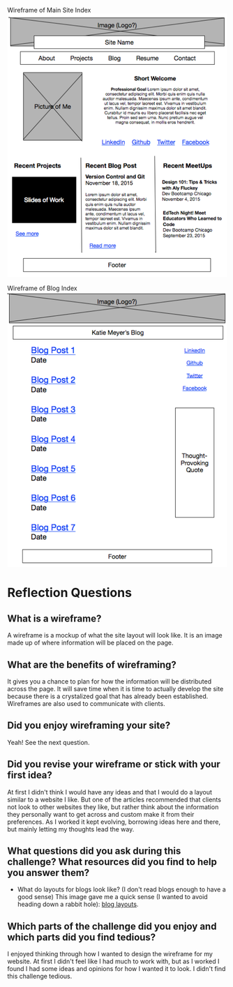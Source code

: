 Wireframe of Main Site Index
![wireframe site index](imgs/wireframe-index.png)

Wireframe of Blog Index
![wireframe blog index](imgs/wireframe-blog-index.png)

# Reflection Questions

## What is a wireframe?
A wireframe is a mockup of what the site layout will look like. It is an image made up of where information will be placed on the page.

## What are the benefits of wireframing?
It gives you a chance to plan for how the information will be distributed across the page. It will save time when it is time to actually develop the site because there is a crystalized goal that has already been established. Wireframes are also used to communicate with clients.

## Did you enjoy wireframing your site?
Yeah! See the next question.

## Did you revise your wireframe or stick with your first idea?
At first I didn't think I would have any ideas and that I would do a layout similar to a website I like. But one of the articles recommended that clients not look to other websites they like, but rather think about the information they personally want to get across and custom make it from their preferences. As I worked it kept evolving, borrowing ideas here and there, but mainly letting my thoughts lead the way.

## What questions did you ask during this challenge? What resources did you find to help you answer them?
- What do layouts for blogs look like? (I don't read blogs enough to have a good sense) This image gave me a quick sense (I wanted to avoid heading down a rabbit hole): [blog layouts](http://madidus.different-themes.com/img/DiferrentBlogLayouts.png).

## Which parts of the challenge did you enjoy and which parts did you find tedious?
I enjoyed thinking through how I wanted to design the wireframe for my website. At first I didn't feel like I had much to work with, but as I worked I found I had some ideas and opinions for how I wanted it to look. I didn't find this challenge tedious.
